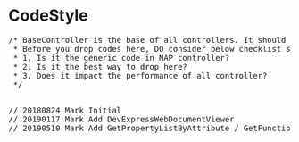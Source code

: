 # CodeStyle

<pre>
/* BaseController is the base of all controllers. It should ONLY contain generic code of controller.
 * Before you drop codes here, DO consider below checklist seriously
 * 1. Is it the generic code in NAP controller?
 * 2. Is it the best way to drop here?
 * 3. Does it impact the performance of all controller?
 */
</pre>

<pre> 
// 20180824 Mark Initial
// 20190117 Mark Add DevExpressWebDocumentViewer
// 20190510 Mark Add GetPropertyListByAttribute / GetFunctionListByAttribute
<pre>
